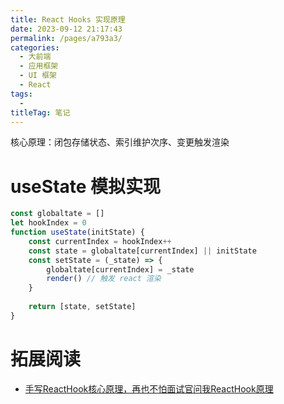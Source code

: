 ```yaml
---
title: React Hooks 实现原理
date: 2023-09-12 21:17:43
permalink: /pages/a793a3/
categories: 
  - 大前端
  - 应用框架
  - UI 框架
  - React
tags: 
  -
titleTag: 笔记 
---
```


核心原理：闭包存储状态、索引维护次序、变更触发渲染

# useState 模拟实现

```js
const globaltate = []
let hookIndex = 0
function useState(initState) {
    const currentIndex = hookIndex++
    const state = globaltate[currentIndex] || initState
    const setState = (_state) => {
        globaltate[currentIndex] = _state
        render() // 触发 react 渲染
    }
   
    return [state, setState]
}
```

# 拓展阅读

- [手写ReactHook核心原理，再也不怕面试官问我ReactHook原理](https://cloud.tencent.com/developer/article/1784501)